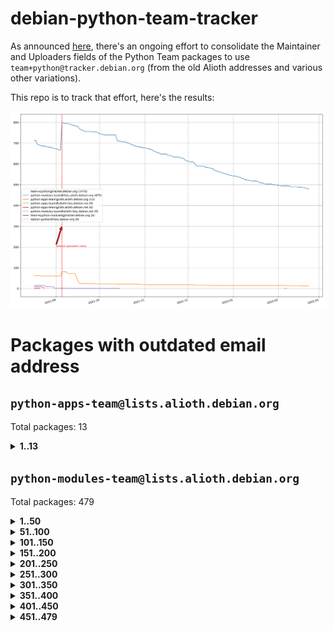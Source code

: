 # debian-python-team-tracker



As announced [here](https://lists.debian.org/debian-python/2021/08/msg00006.html), there's an ongoing effort to consolidate the Maintainer and Uploaders fields of the Python Team packages to use `team+python@tracker.debian.org` (from the old Alioth addresses and various other variations).



This repo is to track that effort, here's the results:



![Python team emails](images/python_team_emails.svg)


# Packages with outdated email address

## `python-apps-team@lists.alioth.debian.org`
Total packages: 13
<details>
<summary><b>1..13</b></summary>


| # | Package | Version |
| --- | --- | --- |
| 1 | [ctop](https://tracker.debian.org/ctop) | 1.0.0-2.1 |
| 2 | [db2twitter](https://tracker.debian.org/db2twitter) | 0.6-1.1 |
| 3 | [dodgy](https://tracker.debian.org/dodgy) | 0.1.9-3 |
| 4 | [etm](https://tracker.debian.org/etm) | 3.2.30-1.1 |
| 5 | [freealchemist](https://tracker.debian.org/freealchemist) | 0.5-1.1 |
| 6 | [kanboard-cli](https://tracker.debian.org/kanboard-cli) | 0.0.2-1.1 |
| 7 | [lightyears](https://tracker.debian.org/lightyears) | 1.4-2 |
| 8 | [pipenv](https://tracker.debian.org/pipenv) | 11.9.0-1.1 |
| 9 | [prospector](https://tracker.debian.org/prospector) | 1.1.7-2 |
| 10 | [pybik](https://tracker.debian.org/pybik) | 3.0-3.1 |
| 11 | [retweet](https://tracker.debian.org/retweet) | 0.10-1.1 |
| 12 | [sinntp](https://tracker.debian.org/sinntp) | 1.6-1.2 |
| 13 | [smem](https://tracker.debian.org/smem) | 1.5-1.1 |
</details>

## `python-modules-team@lists.alioth.debian.org`
Total packages: 479
<details>
<summary><b>1..50</b></summary>


| # | Package | Version |
| --- | --- | --- |
| 1 | [anorack](https://tracker.debian.org/anorack) | 0.2.7-1 |
| 2 | [anosql](https://tracker.debian.org/anosql) | 1.0.1-1 |
| 3 | [asn1crypto](https://tracker.debian.org/asn1crypto) | 1.4.0-1 |
| 4 | [astral](https://tracker.debian.org/astral) | 1.6.1-2 |
| 5 | [authres](https://tracker.debian.org/authres) | 1.2.0-2 |
| 6 | [automat](https://tracker.debian.org/automat) | 20.2.0-1 |
| 7 | [azure-cosmos-table-python](https://tracker.debian.org/azure-cosmos-table-python) | 1.0.5+git20191025-5 |
| 8 | [bdist-nsi](https://tracker.debian.org/bdist-nsi) | 0.1.5-2 |
| 9 | [bernhard](https://tracker.debian.org/bernhard) | 0.2.6-2 |
| 10 | [betamax](https://tracker.debian.org/betamax) | 0.8.1-2 |
| 11 | [bibtexparser](https://tracker.debian.org/bibtexparser) | 1.1.0+ds-3 |
| 12 | [binaryornot](https://tracker.debian.org/binaryornot) | 0.4.4+dfsg-4 |
| 13 | [bitstruct](https://tracker.debian.org/bitstruct) | 8.9.0-1 |
| 14 | [case](https://tracker.debian.org/case) | 1.5.3+dfsg-3 |
| 15 | [cerealizer](https://tracker.debian.org/cerealizer) | 0.8.1-3 |
| 16 | [chardet](https://tracker.debian.org/chardet) | 4.0.0-1 |
| 17 | [chargebee-python](https://tracker.debian.org/chargebee-python) | 1.6.6-1 |
| 18 | [codicefiscale](https://tracker.debian.org/codicefiscale) | 0.9+ds0-2 |
| 19 | [colorclass](https://tracker.debian.org/colorclass) | 2.2.0-2.2 |
| 20 | [colorspacious](https://tracker.debian.org/colorspacious) | 1.1.2-2 |
| 21 | [commonmark](https://tracker.debian.org/commonmark) | 0.9.1-3 |
| 22 | [constantly](https://tracker.debian.org/constantly) | 15.1.0-2 |
| 23 | [contextlib2](https://tracker.debian.org/contextlib2) | 0.6.0.post1-1 |
| 24 | [cookiecutter](https://tracker.debian.org/cookiecutter) | 1.7.3-1 |
| 25 | [coreapi](https://tracker.debian.org/coreapi) | 2.3.3-4 |
| 26 | [coreschema](https://tracker.debian.org/coreschema) | 0.0.4-3 |
| 27 | [cov-core](https://tracker.debian.org/cov-core) | 1.15.0-3 |
| 28 | [cppy](https://tracker.debian.org/cppy) | 1.1.0-2 |
| 29 | [cram](https://tracker.debian.org/cram) | 0.7-4 |
| 30 | [cssutils](https://tracker.debian.org/cssutils) | 1.0.2-3 |
| 31 | [d2to1](https://tracker.debian.org/d2to1) | 0.2.12-2 |
| 32 | [debiancontributors](https://tracker.debian.org/debiancontributors) | 0.7.8-2 |
| 33 | [devpi-common](https://tracker.debian.org/devpi-common) | 3.2.2-1.1 |
| 34 | [django-ajax-selects](https://tracker.debian.org/django-ajax-selects) | 1.7.0-3 |
| 35 | [django-bitfield](https://tracker.debian.org/django-bitfield) | 1.9.6-2 |
| 36 | [django-dirtyfields](https://tracker.debian.org/django-dirtyfields) | 1.3.1-2 |
| 37 | [django-environ](https://tracker.debian.org/django-environ) | 0.4.4-2 |
| 38 | [django-filter](https://tracker.debian.org/django-filter) | 2.4.0-1 |
| 39 | [django-hvad](https://tracker.debian.org/django-hvad) | 1.8.0-1.1 |
| 40 | [django-js-reverse](https://tracker.debian.org/django-js-reverse) | 0.7.3-1.1 |
| 41 | [django-macaddress](https://tracker.debian.org/django-macaddress) | 1.5.0-2 |
| 42 | [django-memoize](https://tracker.debian.org/django-memoize) | 2.2.0+dfsg-1 |
| 43 | [django-nose](https://tracker.debian.org/django-nose) | 1.4.6-2.1 |
| 44 | [django-notification](https://tracker.debian.org/django-notification) | 1.2.0-3 |
| 45 | [django-pagination](https://tracker.debian.org/django-pagination) | 1.0.7-4 |
| 46 | [django-paintstore](https://tracker.debian.org/django-paintstore) | 0.2-4 |
| 47 | [django-picklefield](https://tracker.debian.org/django-picklefield) | 3.0.1-1 |
| 48 | [django-pipeline](https://tracker.debian.org/django-pipeline) | 1.6.14-3 |
| 49 | [django-simple-redis-admin](https://tracker.debian.org/django-simple-redis-admin) | 1.4.0-2 |
| 50 | [django-stronghold](https://tracker.debian.org/django-stronghold) | 0.3.0+debian-2 |
</details>
<details>
<summary><b>51..100</b></summary>

| # | Package | Version |
| --- | --- | --- |
| 51 | [django-webpack-loader](https://tracker.debian.org/django-webpack-loader) | 0.6.0-2 |
| 52 | [django-wkhtmltopdf](https://tracker.debian.org/django-wkhtmltopdf) | 3.3.0-1 |
| 53 | [django-xmlrpc](https://tracker.debian.org/django-xmlrpc) | 0.1.8-2 |
| 54 | [djangorestframework-api-key](https://tracker.debian.org/djangorestframework-api-key) | 2.0.0-2 |
| 55 | [dkimpy](https://tracker.debian.org/dkimpy) | 1.0.5-1 |
| 56 | [dnsdiag](https://tracker.debian.org/dnsdiag) | 2.0.2-1 |
| 57 | [dockerpty](https://tracker.debian.org/dockerpty) | 0.4.1-2 |
| 58 | [drf-generators](https://tracker.debian.org/drf-generators) | 0.5.0-1 |
| 59 | [elasticsearch-curator](https://tracker.debian.org/elasticsearch-curator) | 5.8.1-1 |
| 60 | [enum34](https://tracker.debian.org/enum34) | 1.1.6-4 |
| 61 | [enzyme](https://tracker.debian.org/enzyme) | 0.4.1-2 |
| 62 | [exam](https://tracker.debian.org/exam) | 0.10.5-3 |
| 63 | [factory-boy](https://tracker.debian.org/factory-boy) | 2.11.1-3 |
| 64 | [faker](https://tracker.debian.org/faker) | 0.9.3-0.1 |
| 65 | [fakesleep](https://tracker.debian.org/fakesleep) | 0.1-2 |
| 66 | [fastchunking](https://tracker.debian.org/fastchunking) | 0.0.3-2 |
| 67 | [feedgenerator](https://tracker.debian.org/feedgenerator) | 1.9-2 |
| 68 | [flask-api](https://tracker.debian.org/flask-api) | 1.1+dfsg-1.1 |
| 69 | [flask-babelex](https://tracker.debian.org/flask-babelex) | 0.9.4-1 |
| 70 | [flask-bcrypt](https://tracker.debian.org/flask-bcrypt) | 0.7.1-2 |
| 71 | [flask-compress](https://tracker.debian.org/flask-compress) | 1.4.0-3 |
| 72 | [flask-gravatar](https://tracker.debian.org/flask-gravatar) | 0.4.2-2 |
| 73 | [flask-htmlmin](https://tracker.debian.org/flask-htmlmin) | 1.3.2-2 |
| 74 | [flask-ldapconn](https://tracker.debian.org/flask-ldapconn) | 0.7.2-1.1 |
| 75 | [flask-limiter](https://tracker.debian.org/flask-limiter) | 1.0.1-2 |
| 76 | [flask-mail](https://tracker.debian.org/flask-mail) | 0.9.1+dfsg1-1.1 |
| 77 | [flask-mongoengine](https://tracker.debian.org/flask-mongoengine) | 0.9.3-4 |
| 78 | [flask-multistatic](https://tracker.debian.org/flask-multistatic) | 1.0-2 |
| 79 | [flask-script](https://tracker.debian.org/flask-script) | 2.0.6-2 |
| 80 | [flask-silk](https://tracker.debian.org/flask-silk) | 0.2-18 |
| 81 | [flask-wtf](https://tracker.debian.org/flask-wtf) | 0.14.3-1 |
| 82 | [flufl.enum](https://tracker.debian.org/flufl.enum) | 4.1.1-3 |
| 83 | [flufl.i18n](https://tracker.debian.org/flufl.i18n) | 3.0.1-1 |
| 84 | [flufl.lock](https://tracker.debian.org/flufl.lock) | 5.0.1-1 |
| 85 | [flufl.password](https://tracker.debian.org/flufl.password) | 1.3-3 |
| 86 | [flufl.testing](https://tracker.debian.org/flufl.testing) | 0.7-2 |
| 87 | [gerritlib](https://tracker.debian.org/gerritlib) | 0.8.0-2 |
| 88 | [gmplot](https://tracker.debian.org/gmplot) | 1.2.0-2 |
| 89 | [gtextfsm](https://tracker.debian.org/gtextfsm) | 1.1.0-2 |
| 90 | [gtts](https://tracker.debian.org/gtts) | 2.0.3-1 |
| 91 | [gtts-token](https://tracker.debian.org/gtts-token) | 1.1.3-1 |
| 92 | [guzzle-sphinx-theme](https://tracker.debian.org/guzzle-sphinx-theme) | 0.7.11-5 |
| 93 | [hachoir](https://tracker.debian.org/hachoir) | 3.1.0+dfsg-3 |
| 94 | [haproxy-log-analysis](https://tracker.debian.org/haproxy-log-analysis) | 2.0~b0-2 |
| 95 | [heapdict](https://tracker.debian.org/heapdict) | 1.0.1-1 |
| 96 | [hiro](https://tracker.debian.org/hiro) | 0.5-2 |
| 97 | [hypothesis-auto](https://tracker.debian.org/hypothesis-auto) | 1.1.4-2 |
| 98 | [importmagic](https://tracker.debian.org/importmagic) | 0.1.7-2 |
| 99 | [inflection](https://tracker.debian.org/inflection) | 0.3.1-2 |
| 100 | [json-tricks](https://tracker.debian.org/json-tricks) | 3.11.0-2 |
</details>
<details>
<summary><b>101..150</b></summary>

| # | Package | Version |
| --- | --- | --- |
| 101 | [jsonhyperschema-codec](https://tracker.debian.org/jsonhyperschema-codec) | 1.0.3-2 |
| 102 | [jupyter-sphinx-theme](https://tracker.debian.org/jupyter-sphinx-theme) | 0.0.6+ds1-10 |
| 103 | [kitchen](https://tracker.debian.org/kitchen) | 1.2.6-2 |
| 104 | [kivy](https://tracker.debian.org/kivy) | 1.11.0-2 |
| 105 | [lazr.delegates](https://tracker.debian.org/lazr.delegates) | 2.0.3-2 |
| 106 | [lazr.smtptest](https://tracker.debian.org/lazr.smtptest) | 2.0.3-2 |
| 107 | [lexicon](https://tracker.debian.org/lexicon) | 3.3.17-1 |
| 108 | [libthumbor](https://tracker.debian.org/libthumbor) | 1.3.3-2 |
| 109 | [logilab-constraint](https://tracker.debian.org/logilab-constraint) | 0.6.0-2 |
| 110 | [mako](https://tracker.debian.org/mako) | 1.1.3+ds1-2 |
| 111 | [manuel](https://tracker.debian.org/manuel) | 1.10.1-2 |
| 112 | [mercurial-extension-utils](https://tracker.debian.org/mercurial-extension-utils) | 1.5.1-3 |
| 113 | [mercurial-keyring](https://tracker.debian.org/mercurial-keyring) | 1.3.1-3 |
| 114 | [milksnake](https://tracker.debian.org/milksnake) | 0.1.5-1 |
| 115 | [mimerender](https://tracker.debian.org/mimerender) | 0.6.0-2 |
| 116 | [mmllib](https://tracker.debian.org/mmllib) | 0.3.0.post1-2 |
| 117 | [mockldap](https://tracker.debian.org/mockldap) | 0.3.0-4 |
| 118 | [modernize](https://tracker.debian.org/modernize) | 0.7-2 |
| 119 | [moksha.common](https://tracker.debian.org/moksha.common) | 1.2.5-4 |
| 120 | [mrtparse](https://tracker.debian.org/mrtparse) | 1.6-2 |
| 121 | [musicbrainzngs](https://tracker.debian.org/musicbrainzngs) | 0.7.1-2 |
| 122 | [mutagen](https://tracker.debian.org/mutagen) | 1.45.1-2 |
| 123 | [mwic](https://tracker.debian.org/mwic) | 0.7.8-1 |
| 124 | [mysql-connector-python](https://tracker.debian.org/mysql-connector-python) | 8.0.15-2 |
| 125 | [nb2plots](https://tracker.debian.org/nb2plots) | 0.6-2 |
| 126 | [netmiko](https://tracker.debian.org/netmiko) | 2.4.2-1 |
| 127 | [networkx](https://tracker.debian.org/networkx) | 2.5+ds-2 |
| 128 | [nose2](https://tracker.debian.org/nose2) | 0.9.2-1 |
| 129 | [nose2-cov](https://tracker.debian.org/nose2-cov) | 1.0a4-3 |
| 130 | [ntplib](https://tracker.debian.org/ntplib) | 0.3.3-2 |
| 131 | [numpy-stl](https://tracker.debian.org/numpy-stl) | 2.9.0-1 |
| 132 | [obsub](https://tracker.debian.org/obsub) | 0.2-4 |
| 133 | [okasha](https://tracker.debian.org/okasha) | 0.2.4-4 |
| 134 | [overpass](https://tracker.debian.org/overpass) | 0.7-1 |
| 135 | [pastescript](https://tracker.debian.org/pastescript) | 2.0.2-4 |
| 136 | [pep8](https://tracker.debian.org/pep8) | 1.7.1-9 |
| 137 | [pep8-naming](https://tracker.debian.org/pep8-naming) | 0.10.0-1 |
| 138 | [pg8000](https://tracker.debian.org/pg8000) | 1.10.6-2 |
| 139 | [pidcat](https://tracker.debian.org/pidcat) | 2.1.0-4 |
| 140 | [plastex](https://tracker.debian.org/plastex) | 2.1-2 |
| 141 | [portio](https://tracker.debian.org/portio) | 0.5-4 |
| 142 | [power](https://tracker.debian.org/power) | 1.4+dfsg-4 |
| 143 | [pprintpp](https://tracker.debian.org/pprintpp) | 0.4.0-2 |
| 144 | [preggy](https://tracker.debian.org/preggy) | 1.4.4-1 |
| 145 | [ptable](https://tracker.debian.org/ptable) | 0.9.2-2 |
| 146 | [py-radix](https://tracker.debian.org/py-radix) | 0.10.0-3 |
| 147 | [py3dns](https://tracker.debian.org/py3dns) | 3.2.1-1 |
| 148 | [pyasn1](https://tracker.debian.org/pyasn1) | 0.4.8-1 |
| 149 | [pybindgen](https://tracker.debian.org/pybindgen) | 0.20.0+dfsg1-2 |
| 150 | [pycallgraph](https://tracker.debian.org/pycallgraph) | 1.1.3-1.2 |
</details>
<details>
<summary><b>151..200</b></summary>

| # | Package | Version |
| --- | --- | --- |
| 151 | [pycxx](https://tracker.debian.org/pycxx) | 7.1.4-0.2 |
| 152 | [pydbus](https://tracker.debian.org/pydbus) | 0.6.0-4 |
| 153 | [pydenticon](https://tracker.debian.org/pydenticon) | 0.3.1-2 |
| 154 | [pydispatcher](https://tracker.debian.org/pydispatcher) | 2.0.5-2 |
| 155 | [pydle](https://tracker.debian.org/pydle) | 0.9.4-2 |
| 156 | [pyeapi](https://tracker.debian.org/pyeapi) | 0.8.1-2 |
| 157 | [pyenchant](https://tracker.debian.org/pyenchant) | 3.2.0-1 |
| 158 | [pyfg](https://tracker.debian.org/pyfg) | 0.50-2 |
| 159 | [pyfiglet](https://tracker.debian.org/pyfiglet) | 0.8.0+dfsg-1 |
| 160 | [pyfribidi](https://tracker.debian.org/pyfribidi) | 0.12.0+repack-7 |
| 161 | [pygeoif](https://tracker.debian.org/pygeoif) | 0.7-2 |
| 162 | [pygtail](https://tracker.debian.org/pygtail) | 0.6.1-2 |
| 163 | [pygtkspellcheck](https://tracker.debian.org/pygtkspellcheck) | 4.0.5-2 |
| 164 | [pyinotify](https://tracker.debian.org/pyinotify) | 0.9.6-1.3 |
| 165 | [pyiosxr](https://tracker.debian.org/pyiosxr) | 0.52-1.1 |
| 166 | [pyjavaproperties](https://tracker.debian.org/pyjavaproperties) | 0.7-2 |
| 167 | [pyjokes](https://tracker.debian.org/pyjokes) | 0.5.0-3 |
| 168 | [pykcs11](https://tracker.debian.org/pykcs11) | 1.5.10-1 |
| 169 | [pylama](https://tracker.debian.org/pylama) | 7.4.3-3 |
| 170 | [pylibmc](https://tracker.debian.org/pylibmc) | 1.5.2-3 |
| 171 | [pylint-celery](https://tracker.debian.org/pylint-celery) | 0.3-5 |
| 172 | [pylint-common](https://tracker.debian.org/pylint-common) | 0.2.5-4 |
| 173 | [pylint-django](https://tracker.debian.org/pylint-django) | 2.0.13-1 |
| 174 | [pylint-flask](https://tracker.debian.org/pylint-flask) | 0.5-4 |
| 175 | [pylint-plugin-utils](https://tracker.debian.org/pylint-plugin-utils) | 0.6-1 |
| 176 | [pymacs](https://tracker.debian.org/pymacs) | 0.25-3 |
| 177 | [pymodbus](https://tracker.debian.org/pymodbus) | 2.1.0+dfsg-2 |
| 178 | [pynag](https://tracker.debian.org/pynag) | 1.1.2+dfsg-2 |
| 179 | [pynliner](https://tracker.debian.org/pynliner) | 0.8.0-2 |
| 180 | [pyopengl](https://tracker.debian.org/pyopengl) | 3.1.5+dfsg-1 |
| 181 | [pyprind](https://tracker.debian.org/pyprind) | 2.11.2-2 |
| 182 | [pyquery](https://tracker.debian.org/pyquery) | 1.2.9-4 |
| 183 | [pyrad](https://tracker.debian.org/pyrad) | 2.1-2 |
| 184 | [pysimplesoap](https://tracker.debian.org/pysimplesoap) | 1.16.2-3 |
| 185 | [pysmi](https://tracker.debian.org/pysmi) | 0.3.2-2 |
| 186 | [pysodium](https://tracker.debian.org/pysodium) | 0.7.0-2 |
| 187 | [pyspf](https://tracker.debian.org/pyspf) | 2.0.14-2 |
| 188 | [pysrt](https://tracker.debian.org/pysrt) | 1.0.1-2 |
| 189 | [pyssim](https://tracker.debian.org/pyssim) | 0.2-2 |
| 190 | [pytaglib](https://tracker.debian.org/pytaglib) | 0.3.6+dfsg-2 |
| 191 | [pytds](https://tracker.debian.org/pytds) | 1.10.0-1 |
| 192 | [pytest-bdd](https://tracker.debian.org/pytest-bdd) | 3.2.1-1 |
| 193 | [pytest-cookies](https://tracker.debian.org/pytest-cookies) | 0.4.0-1 |
| 194 | [pytest-django](https://tracker.debian.org/pytest-django) | 3.5.1-1 |
| 195 | [pytest-expect](https://tracker.debian.org/pytest-expect) | 1.1.0-2 |
| 196 | [pytest-httpbin](https://tracker.debian.org/pytest-httpbin) | 1.0.0-2 |
| 197 | [pytest-instafail](https://tracker.debian.org/pytest-instafail) | 0.4.2-1 |
| 198 | [pytest-runner](https://tracker.debian.org/pytest-runner) | 2.11.1-1.2 |
| 199 | [pytest-sugar](https://tracker.debian.org/pytest-sugar) | 0.9.4-1 |
| 200 | [pytest-tornado](https://tracker.debian.org/pytest-tornado) | 0.8.1-1 |
</details>
<details>
<summary><b>201..250</b></summary>

| # | Package | Version |
| --- | --- | --- |
| 201 | [pytest-vcr](https://tracker.debian.org/pytest-vcr) | 1.0.2-2 |
| 202 | [python-activipy](https://tracker.debian.org/python-activipy) | 0.1-7 |
| 203 | [python-adal](https://tracker.debian.org/python-adal) | 1.2.2-1 |
| 204 | [python-aiohttp-session](https://tracker.debian.org/python-aiohttp-session) | 2.9.0-2 |
| 205 | [python-aioinflux](https://tracker.debian.org/python-aioinflux) | 0.9.0-2 |
| 206 | [python-aiomeasures](https://tracker.debian.org/python-aiomeasures) | 0.5.14-3 |
| 207 | [python-amqplib](https://tracker.debian.org/python-amqplib) | 1.0.2-2 |
| 208 | [python-aptly](https://tracker.debian.org/python-aptly) | 0.12.10-2 |
| 209 | [python-args](https://tracker.debian.org/python-args) | 0.1.0-3 |
| 210 | [python-arpy](https://tracker.debian.org/python-arpy) | 1.1.1-4 |
| 211 | [python-astor](https://tracker.debian.org/python-astor) | 0.8.1-1 |
| 212 | [python-base58](https://tracker.debian.org/python-base58) | 1.0.3-1.1 |
| 213 | [python-bcdoc](https://tracker.debian.org/python-bcdoc) | 0.16.0-2 |
| 214 | [python-bitbucket-api](https://tracker.debian.org/python-bitbucket-api) | 0.5.0-3 |
| 215 | [python-box](https://tracker.debian.org/python-box) | 3.4.6-2 |
| 216 | [python-btrees](https://tracker.debian.org/python-btrees) | 4.3.1-2 |
| 217 | [python-cerberus](https://tracker.debian.org/python-cerberus) | 1.3.2-1 |
| 218 | [python-click-log](https://tracker.debian.org/python-click-log) | 0.2.1-2 |
| 219 | [python-clint](https://tracker.debian.org/python-clint) | 0.5.1-3 |
| 220 | [python-cluster](https://tracker.debian.org/python-cluster) | 1.3.3-3 |
| 221 | [python-cmarkgfm](https://tracker.debian.org/python-cmarkgfm) | 0.4.2-1 |
| 222 | [python-coloredlogs](https://tracker.debian.org/python-coloredlogs) | 7.3-2 |
| 223 | [python-colour](https://tracker.debian.org/python-colour) | 0.1.5-2 |
| 224 | [python-consul](https://tracker.debian.org/python-consul) | 0.7.1-1.1 |
| 225 | [python-cookies](https://tracker.debian.org/python-cookies) | 2.2.1-3 |
| 226 | [python-cpuinfo](https://tracker.debian.org/python-cpuinfo) | 5.0.0-2 |
| 227 | [python-crcmod](https://tracker.debian.org/python-crcmod) | 1.7+dfsg-2 |
| 228 | [python-cs](https://tracker.debian.org/python-cs) | 2.7.1-1 |
| 229 | [python-dbfread](https://tracker.debian.org/python-dbfread) | 2.0.7-3 |
| 230 | [python-decorator](https://tracker.debian.org/python-decorator) | 4.4.2-2 |
| 231 | [python-demjson](https://tracker.debian.org/python-demjson) | 2.2.4-5 |
| 232 | [python-diaspy](https://tracker.debian.org/python-diaspy) | 0.6.0-2 |
| 233 | [python-dictobj](https://tracker.debian.org/python-dictobj) | 0.4-4 |
| 234 | [python-distutils-extra](https://tracker.debian.org/python-distutils-extra) | 2.45 |
| 235 | [python-django-casclient](https://tracker.debian.org/python-django-casclient) | 1.5.3-1 |
| 236 | [python-django-etcd-settings](https://tracker.debian.org/python-django-etcd-settings) | 0.1.13+dfsg-3 |
| 237 | [python-django-gravatar2](https://tracker.debian.org/python-django-gravatar2) | 1.4.4-2 |
| 238 | [python-django-jsonfield](https://tracker.debian.org/python-django-jsonfield) | 1.4.0-2 |
| 239 | [python-django-push-notifications](https://tracker.debian.org/python-django-push-notifications) | 1.4.1-1 |
| 240 | [python-django-simple-history](https://tracker.debian.org/python-django-simple-history) | 2.7.0-1.1 |
| 241 | [python-doubleratchet](https://tracker.debian.org/python-doubleratchet) | 0.6.0-2 |
| 242 | [python-dpkt](https://tracker.debian.org/python-dpkt) | 1.9.2-2 |
| 243 | [python-easywebdav](https://tracker.debian.org/python-easywebdav) | 1.2.0-8 |
| 244 | [python-envparse](https://tracker.debian.org/python-envparse) | 0.2.0-2 |
| 245 | [python-envs](https://tracker.debian.org/python-envs) | 1.2.6-1.1 |
| 246 | [python-epc](https://tracker.debian.org/python-epc) | 0.0.5-3 |
| 247 | [python-etcd](https://tracker.debian.org/python-etcd) | 0.4.5-2 |
| 248 | [python-ethtool](https://tracker.debian.org/python-ethtool) | 0.14-3 |
| 249 | [python-ewmh](https://tracker.debian.org/python-ewmh) | 0.1.6-2 |
| 250 | [python-exotel](https://tracker.debian.org/python-exotel) | 0.1.5-2 |
</details>
<details>
<summary><b>251..300</b></summary>

| # | Package | Version |
| --- | --- | --- |
| 251 | [python-feather-format](https://tracker.debian.org/python-feather-format) | 0.3.1+dfsg1-4 |
| 252 | [python-flaky](https://tracker.debian.org/python-flaky) | 3.7.0-1 |
| 253 | [python-flask-seeder](https://tracker.debian.org/python-flask-seeder) | 0.1~a2-2 |
| 254 | [python-genty](https://tracker.debian.org/python-genty) | 1.3.2-1 |
| 255 | [python-geoip2](https://tracker.debian.org/python-geoip2) | 2.9.0+dfsg1-2 |
| 256 | [python-gflags](https://tracker.debian.org/python-gflags) | 1.5.1-7 |
| 257 | [python-glob2](https://tracker.debian.org/python-glob2) | 0.5-3 |
| 258 | [python-hashids](https://tracker.debian.org/python-hashids) | 1.3.1-1 |
| 259 | [python-hidapi](https://tracker.debian.org/python-hidapi) | 0.9.0.post3-2 |
| 260 | [python-hiredis](https://tracker.debian.org/python-hiredis) | 1.0.1-1 |
| 261 | [python-hpilo](https://tracker.debian.org/python-hpilo) | 4.3-3 |
| 262 | [python-html2text](https://tracker.debian.org/python-html2text) | 2020.1.16-1 |
| 263 | [python-http-parser](https://tracker.debian.org/python-http-parser) | 0.9.0-1 |
| 264 | [python-httptools](https://tracker.debian.org/python-httptools) | 0.1.1-1 |
| 265 | [python-icalendar](https://tracker.debian.org/python-icalendar) | 4.0.3-4 |
| 266 | [python-iniparse](https://tracker.debian.org/python-iniparse) | 0.4-3 |
| 267 | [python-ipaddress](https://tracker.debian.org/python-ipaddress) | 1.0.23-1 |
| 268 | [python-ipfix](https://tracker.debian.org/python-ipfix) | 0.9.7-2 |
| 269 | [python-irodsclient](https://tracker.debian.org/python-irodsclient) | 0.8.1-2 |
| 270 | [python-isc-dhcp-leases](https://tracker.debian.org/python-isc-dhcp-leases) | 0.9.1-2 |
| 271 | [python-isoweek](https://tracker.debian.org/python-isoweek) | 1.3.3-3 |
| 272 | [python-jmespath](https://tracker.debian.org/python-jmespath) | 0.10.0-1 |
| 273 | [python-jsonrpc](https://tracker.debian.org/python-jsonrpc) | 1.13.0-1 |
| 274 | [python-junit-xml](https://tracker.debian.org/python-junit-xml) | 1.9-1 |
| 275 | [python-kanboard](https://tracker.debian.org/python-kanboard) | 1.0.1-1.1 |
| 276 | [python-langdetect](https://tracker.debian.org/python-langdetect) | 1.0.7-4 |
| 277 | [python-ldap](https://tracker.debian.org/python-ldap) | 3.2.0-4 |
| 278 | [python-ldapdomaindump](https://tracker.debian.org/python-ldapdomaindump) | 0.9.3-1 |
| 279 | [python-libguess](https://tracker.debian.org/python-libguess) | 1.1-4 |
| 280 | [python-logfury](https://tracker.debian.org/python-logfury) | 0.1.2-4 |
| 281 | [python-mailer](https://tracker.debian.org/python-mailer) | 0.8.1-4 |
| 282 | [python-mastodon](https://tracker.debian.org/python-mastodon) | 1.5.1-1 |
| 283 | [python-mccabe](https://tracker.debian.org/python-mccabe) | 0.6.1-3 |
| 284 | [python-measurement](https://tracker.debian.org/python-measurement) | 2.0.1-2 |
| 285 | [python-meld3](https://tracker.debian.org/python-meld3) | 1.0.2-3 |
| 286 | [python-mnemonic](https://tracker.debian.org/python-mnemonic) | 0.19-1 |
| 287 | [python-model-mommy](https://tracker.debian.org/python-model-mommy) | 1.6.0-2 |
| 288 | [python-morris](https://tracker.debian.org/python-morris) | 1.2-2 |
| 289 | [python-mpegdash](https://tracker.debian.org/python-mpegdash) | 0.2.0-1 |
| 290 | [python-multidict](https://tracker.debian.org/python-multidict) | 5.1.0-1 |
| 291 | [python-nine](https://tracker.debian.org/python-nine) | 1.1.0-1 |
| 292 | [python-noise](https://tracker.debian.org/python-noise) | 1.2.3-3 |
| 293 | [python-notify2](https://tracker.debian.org/python-notify2) | 0.3-4 |
| 294 | [python-ntlm-auth](https://tracker.debian.org/python-ntlm-auth) | 1.4.0-1 |
| 295 | [python-offtrac](https://tracker.debian.org/python-offtrac) | 0.1.0-2.1 |
| 296 | [python-opcua](https://tracker.debian.org/python-opcua) | 0.98.11-1 |
| 297 | [python-openid-cla](https://tracker.debian.org/python-openid-cla) | 1.2-2 |
| 298 | [python-openid-teams](https://tracker.debian.org/python-openid-teams) | 1.2-2 |
| 299 | [python-openidc-client](https://tracker.debian.org/python-openidc-client) | 0.6.0-1.1 |
| 300 | [python-opentimestamps](https://tracker.debian.org/python-opentimestamps) | 0.4.1-1 |
</details>
<details>
<summary><b>301..350</b></summary>

| # | Package | Version |
| --- | --- | --- |
| 301 | [python-padme](https://tracker.debian.org/python-padme) | 1.1.1-3 |
| 302 | [python-pampy](https://tracker.debian.org/python-pampy) | 1.8.4-2 |
| 303 | [python-path-and-address](https://tracker.debian.org/python-path-and-address) | 2.0.1-2 |
| 304 | [python-pathtools](https://tracker.debian.org/python-pathtools) | 0.1.2-4 |
| 305 | [python-paypal](https://tracker.debian.org/python-paypal) | 1.2.5-3 |
| 306 | [python-peakutils](https://tracker.debian.org/python-peakutils) | 1.3.3+ds-2 |
| 307 | [python-pem](https://tracker.debian.org/python-pem) | 19.1.0-1 |
| 308 | [python-persistent](https://tracker.debian.org/python-persistent) | 4.6.4-0.2 |
| 309 | [python-pex](https://tracker.debian.org/python-pex) | 1.1.14-3.1 |
| 310 | [python-pgpdump](https://tracker.debian.org/python-pgpdump) | 1.5-2 |
| 311 | [python-pgspecial](https://tracker.debian.org/python-pgspecial) | 1.11.10+dfsg1-1 |
| 312 | [python-phonenumbers](https://tracker.debian.org/python-phonenumbers) | 8.12.1-1 |
| 313 | [python-picklable-itertools](https://tracker.debian.org/python-picklable-itertools) | 0.1.1-3 |
| 314 | [python-plaster](https://tracker.debian.org/python-plaster) | 1.0-2 |
| 315 | [python-plaster-pastedeploy](https://tracker.debian.org/python-plaster-pastedeploy) | 0.5-3 |
| 316 | [python-prctl](https://tracker.debian.org/python-prctl) | 1.7-2 |
| 317 | [python-preshed](https://tracker.debian.org/python-preshed) | 3.0.2-1 |
| 318 | [python-pretend](https://tracker.debian.org/python-pretend) | 1.0.9-1 |
| 319 | [python-prettylog](https://tracker.debian.org/python-prettylog) | 0.1.0-2 |
| 320 | [python-priority](https://tracker.debian.org/python-priority) | 1.3.0-3 |
| 321 | [python-progressbar](https://tracker.debian.org/python-progressbar) | 2.5-2 |
| 322 | [python-pskc](https://tracker.debian.org/python-pskc) | 1.1-3 |
| 323 | [python-py-zipkin](https://tracker.debian.org/python-py-zipkin) | 0.15.0-1.1 |
| 324 | [python-pyasn1-modules](https://tracker.debian.org/python-pyasn1-modules) | 0.2.1-1 |
| 325 | [python-pyftpdlib](https://tracker.debian.org/python-pyftpdlib) | 1.5.4-2 |
| 326 | [python-pygerrit2](https://tracker.debian.org/python-pygerrit2) | 2.0.4-2 |
| 327 | [python-pypump](https://tracker.debian.org/python-pypump) | 0.7-3 |
| 328 | [python-pysnmp4-apps](https://tracker.debian.org/python-pysnmp4-apps) | 0.3.2-2.2 |
| 329 | [python-pysnmp4-mibs](https://tracker.debian.org/python-pysnmp4-mibs) | 0.1.3-3 |
| 330 | [python-pytest-benchmark](https://tracker.debian.org/python-pytest-benchmark) | 3.2.2-2 |
| 331 | [python-pyvmomi](https://tracker.debian.org/python-pyvmomi) | 6.7.1-3 |
| 332 | [python-rarfile](https://tracker.debian.org/python-rarfile) | 3.1-1 |
| 333 | [python-ratelimiter](https://tracker.debian.org/python-ratelimiter) | 1.2.0.post0-1 |
| 334 | [python-redisearch-py](https://tracker.debian.org/python-redisearch-py) | 1.0.0-1 |
| 335 | [python-releases](https://tracker.debian.org/python-releases) | 1.6.3-1 |
| 336 | [python-repoze.lru](https://tracker.debian.org/python-repoze.lru) | 0.7-2 |
| 337 | [python-repoze.sphinx.autointerface](https://tracker.debian.org/python-repoze.sphinx.autointerface) | 0.8-0.2 |
| 338 | [python-repoze.tm2](https://tracker.debian.org/python-repoze.tm2) | 2.0-2 |
| 339 | [python-requests-ntlm](https://tracker.debian.org/python-requests-ntlm) | 1.1.0-1.1 |
| 340 | [python-requirements-detector](https://tracker.debian.org/python-requirements-detector) | 0.6-2 |
| 341 | [python-restless](https://tracker.debian.org/python-restless) | 2.1.1-2 |
| 342 | [python-rpaths](https://tracker.debian.org/python-rpaths) | 0.13-1.1 |
| 343 | [python-rply](https://tracker.debian.org/python-rply) | 0.7.7-2 |
| 344 | [python-schedutils](https://tracker.debian.org/python-schedutils) | 0.6-2.1 |
| 345 | [python-schema](https://tracker.debian.org/python-schema) | 0.6.7-3 |
| 346 | [python-schroot](https://tracker.debian.org/python-schroot) | 0.4-4 |
| 347 | [python-scp](https://tracker.debian.org/python-scp) | 0.13.0-2 |
| 348 | [python-scripttest](https://tracker.debian.org/python-scripttest) | 1.3-3 |
| 349 | [python-scruffy](https://tracker.debian.org/python-scruffy) | 0.3.3-2 |
| 350 | [python-sdnotify](https://tracker.debian.org/python-sdnotify) | 0.3.1-2 |
</details>
<details>
<summary><b>351..400</b></summary>

| # | Package | Version |
| --- | --- | --- |
| 351 | [python-serverfiles](https://tracker.debian.org/python-serverfiles) | 0.3.0-1 |
| 352 | [python-service-identity](https://tracker.debian.org/python-service-identity) | 18.1.0-6 |
| 353 | [python-sexpdata](https://tracker.debian.org/python-sexpdata) | 0.0.3-2 |
| 354 | [python-shade](https://tracker.debian.org/python-shade) | 1.30.0-3 |
| 355 | [python-shellescape](https://tracker.debian.org/python-shellescape) | 3.4.1-4 |
| 356 | [python-simpy](https://tracker.debian.org/python-simpy) | 2.3.1+dfsg-2 |
| 357 | [python-simpy3](https://tracker.debian.org/python-simpy3) | 3.0.11-2 |
| 358 | [python-slimmer](https://tracker.debian.org/python-slimmer) | 0.1.30-8 |
| 359 | [python-slugify](https://tracker.debian.org/python-slugify) | 4.0.0-1 |
| 360 | [python-smstrade](https://tracker.debian.org/python-smstrade) | 0.2.4-6 |
| 361 | [python-socketpool](https://tracker.debian.org/python-socketpool) | 0.5.3-5 |
| 362 | [python-sphinx-issues](https://tracker.debian.org/python-sphinx-issues) | 1.2.0-2 |
| 363 | [python-spur](https://tracker.debian.org/python-spur) | 0.3.21-1 |
| 364 | [python-srp](https://tracker.debian.org/python-srp) | 1.0.15-1 |
| 365 | [python-statsd](https://tracker.debian.org/python-statsd) | 3.3.0-2 |
| 366 | [python-stopit](https://tracker.debian.org/python-stopit) | 1.1.2-1 |
| 367 | [python-structlog](https://tracker.debian.org/python-structlog) | 20.1.0-1 |
| 368 | [python-sunlight](https://tracker.debian.org/python-sunlight) | 1.1.5-3 |
| 369 | [python-suntime](https://tracker.debian.org/python-suntime) | 1.2.5-2 |
| 370 | [python-tempita](https://tracker.debian.org/python-tempita) | 0.5.2-6 |
| 371 | [python-test-server](https://tracker.debian.org/python-test-server) | 0.0.27-2 |
| 372 | [python-testing.common.database](https://tracker.debian.org/python-testing.common.database) | 2.0.0-2 |
| 373 | [python-testing.mysqld](https://tracker.debian.org/python-testing.mysqld) | 1.4.0-4 |
| 374 | [python-testing.postgresql](https://tracker.debian.org/python-testing.postgresql) | 1.3.0-2 |
| 375 | [python-thriftpy](https://tracker.debian.org/python-thriftpy) | 0.3.9+ds1-1 |
| 376 | [python-tinycss](https://tracker.debian.org/python-tinycss) | 0.4-3 |
| 377 | [python-tktreectrl](https://tracker.debian.org/python-tktreectrl) | 2.0.2-3 |
| 378 | [python-translationstring](https://tracker.debian.org/python-translationstring) | 1.4-1 |
| 379 | [python-twitter](https://tracker.debian.org/python-twitter) | 3.3-2 |
| 380 | [python-typeguard](https://tracker.debian.org/python-typeguard) | 2.2.2-1.1 |
| 381 | [python-tzlocal](https://tracker.debian.org/python-tzlocal) | 2.1-1 |
| 382 | [python-udatetime](https://tracker.debian.org/python-udatetime) | 0.0.16-4 |
| 383 | [python-unicodecsv](https://tracker.debian.org/python-unicodecsv) | 0.14.1-2 |
| 384 | [python-unidiff](https://tracker.debian.org/python-unidiff) | 0.5.5-2 |
| 385 | [python-urlobject](https://tracker.debian.org/python-urlobject) | 2.4.3-3 |
| 386 | [python-urwidtrees](https://tracker.debian.org/python-urwidtrees) | 1.0.3.dev0-1 |
| 387 | [python-utils](https://tracker.debian.org/python-utils) | 2.3.0-2 |
| 388 | [python-vagrant](https://tracker.debian.org/python-vagrant) | 0.5.15-3 |
| 389 | [python-venusian](https://tracker.debian.org/python-venusian) | 3.0.0-1 |
| 390 | [python-vobject](https://tracker.debian.org/python-vobject) | 0.9.6.1-0.2 |
| 391 | [python-webob](https://tracker.debian.org/python-webob) | 1:1.8.6-1.1 |
| 392 | [python-wget](https://tracker.debian.org/python-wget) | 3.2-3 |
| 393 | [python-wheezy.template](https://tracker.debian.org/python-wheezy.template) | 0.1.167-2 |
| 394 | [python-whoosh](https://tracker.debian.org/python-whoosh) | 2.7.4+git6-g9134ad92-5 |
| 395 | [python-wither](https://tracker.debian.org/python-wither) | 1.1-2 |
| 396 | [python-wsgilog](https://tracker.debian.org/python-wsgilog) | 0.3.1-3 |
| 397 | [python-x3dh](https://tracker.debian.org/python-x3dh) | 0.5.8-2 |
| 398 | [python-xeddsa](https://tracker.debian.org/python-xeddsa) | 0.4.6-2 |
| 399 | [python-yaswfp](https://tracker.debian.org/python-yaswfp) | 0.9.3-1.1 |
| 400 | [python-zc.customdoctests](https://tracker.debian.org/python-zc.customdoctests) | 1.0.1-2 |
</details>
<details>
<summary><b>401..450</b></summary>

| # | Package | Version |
| --- | --- | --- |
| 401 | [python-zipp](https://tracker.debian.org/python-zipp) | 1.0.0-3 |
| 402 | [python-zxcvbn](https://tracker.debian.org/python-zxcvbn) | 4.4.28-2 |
| 403 | [python3-proselint](https://tracker.debian.org/python3-proselint) | 0.10.2-2 |
| 404 | [pythondialog](https://tracker.debian.org/pythondialog) | 3.5.1-1 |
| 405 | [pytoml](https://tracker.debian.org/pytoml) | 0.1.21-1 |
| 406 | [pyuca](https://tracker.debian.org/pyuca) | 1.2-2 |
| 407 | [pyutilib](https://tracker.debian.org/pyutilib) | 5.8.0-1 |
| 408 | [pywavelets](https://tracker.debian.org/pywavelets) | 1.1.1-1 |
| 409 | [pywinrm](https://tracker.debian.org/pywinrm) | 0.3.0-2 |
| 410 | [quark-sphinx-theme](https://tracker.debian.org/quark-sphinx-theme) | 0.5.1-2 |
| 411 | [readlike](https://tracker.debian.org/readlike) | 0.1.3-1.1 |
| 412 | [recommonmark](https://tracker.debian.org/recommonmark) | 0.6.0+ds-1 |
| 413 | [redis-py-cluster](https://tracker.debian.org/redis-py-cluster) | 2.0.0-1 |
| 414 | [reentry](https://tracker.debian.org/reentry) | 1.3.1-1 |
| 415 | [reparser](https://tracker.debian.org/reparser) | 1.4.3-1 |
| 416 | [requests-aws](https://tracker.debian.org/requests-aws) | 0.1.5-2 |
| 417 | [ripe-atlas-cousteau](https://tracker.debian.org/ripe-atlas-cousteau) | 1.4.2-3 |
| 418 | [ripe-atlas-sagan](https://tracker.debian.org/ripe-atlas-sagan) | 1.2.2-2 |
| 419 | [robot-detection](https://tracker.debian.org/robot-detection) | 0.4.0-2 |
| 420 | [routes](https://tracker.debian.org/routes) | 2.5.1-1 |
| 421 | [sgmllib3k](https://tracker.debian.org/sgmllib3k) | 1.0.0-3 |
| 422 | [simplegeneric](https://tracker.debian.org/simplegeneric) | 0.8.1-3 |
| 423 | [singledispatch](https://tracker.debian.org/singledispatch) | 3.4.0.3-3 |
| 424 | [sireader](https://tracker.debian.org/sireader) | 1.1.1-2 |
| 425 | [sleekxmpp](https://tracker.debian.org/sleekxmpp) | 1.3.3-6 |
| 426 | [slimit](https://tracker.debian.org/slimit) | 0.8.1-4 |
| 427 | [smartypants](https://tracker.debian.org/smartypants) | 2.0.0-2 |
| 428 | [sortedcontainers](https://tracker.debian.org/sortedcontainers) | 2.1.0-2 |
| 429 | [speaklater](https://tracker.debian.org/speaklater) | 1.3-5 |
| 430 | [sphinx](https://tracker.debian.org/sphinx) | 1.8.5-2 |
| 431 | [sphinx](https://tracker.debian.org/sphinx) | 1.8.5-3 |
| 432 | [sphinx](https://tracker.debian.org/sphinx) | 1.8.5-4 |
| 433 | [sphinx](https://tracker.debian.org/sphinx) | 1.8.5-5 |
| 434 | [sphinx](https://tracker.debian.org/sphinx) | 2.4.3-2 |
| 435 | [sphinx](https://tracker.debian.org/sphinx) | 2.4.3-4 |
| 436 | [sphinx-autorun](https://tracker.debian.org/sphinx-autorun) | 1.1.0-3.1 |
| 437 | [sphinx-celery](https://tracker.debian.org/sphinx-celery) | 2.0.0-1 |
| 438 | [sphinx-intl](https://tracker.debian.org/sphinx-intl) | 2.0.1-2 |
| 439 | [sphinxcontrib-devhelp](https://tracker.debian.org/sphinxcontrib-devhelp) | 1.0.2-2 |
| 440 | [sphinxcontrib-doxylink](https://tracker.debian.org/sphinxcontrib-doxylink) | 1.5-1 |
| 441 | [sphinxcontrib-log-cabinet](https://tracker.debian.org/sphinxcontrib-log-cabinet) | 1.0.1-2 |
| 442 | [sphinxcontrib-qthelp](https://tracker.debian.org/sphinxcontrib-qthelp) | 1.0.3-2 |
| 443 | [sphinxcontrib-rubydomain](https://tracker.debian.org/sphinxcontrib-rubydomain) | 0.1~dev-20100804-2 |
| 444 | [sphinxcontrib-websupport](https://tracker.debian.org/sphinxcontrib-websupport) | 1.2.4-1 |
| 445 | [sphinxtesters](https://tracker.debian.org/sphinxtesters) | 0.2.3-1 |
| 446 | [sshpubkeys](https://tracker.debian.org/sshpubkeys) | 3.1.0-2.1 |
| 447 | [sshtunnel](https://tracker.debian.org/sshtunnel) | 0.1.4-2 |
| 448 | [stardicter](https://tracker.debian.org/stardicter) | 1.2-1 |
| 449 | [straight.plugin](https://tracker.debian.org/straight.plugin) | 1.4.1-3 |
| 450 | [stsci.distutils](https://tracker.debian.org/stsci.distutils) | 0.3.7-5 |
</details>
<details>
<summary><b>451..479</b></summary>

| # | Package | Version |
| --- | --- | --- |
| 451 | [tagpy](https://tracker.debian.org/tagpy) | 2013.1-7 |
| 452 | [terminaltables](https://tracker.debian.org/terminaltables) | 3.1.0-3 |
| 453 | [texext](https://tracker.debian.org/texext) | 0.6.6-2 |
| 454 | [tinydb](https://tracker.debian.org/tinydb) | 3.15.2-2 |
| 455 | [translation-finder](https://tracker.debian.org/translation-finder) | 1.0-1 |
| 456 | [transmissionrpc](https://tracker.debian.org/transmissionrpc) | 0.11-4 |
| 457 | [txws](https://tracker.debian.org/txws) | 0.9.1-4 |
| 458 | [txzmq](https://tracker.debian.org/txzmq) | 0.8.0-2 |
| 459 | [typogrify](https://tracker.debian.org/typogrify) | 1:2.0.7-2 |
| 460 | [u-msgpack-python](https://tracker.debian.org/u-msgpack-python) | 2.3.0-2 |
| 461 | [utidylib](https://tracker.debian.org/utidylib) | 0.5-3 |
| 462 | [vcr.py](https://tracker.debian.org/vcr.py) | 4.0.2-1 |
| 463 | [vim-autopep8](https://tracker.debian.org/vim-autopep8) | 1.2.0-2 |
| 464 | [vsts-cd-manager](https://tracker.debian.org/vsts-cd-manager) | 1.0.2-3 |
| 465 | [wchartype](https://tracker.debian.org/wchartype) | 0.1-2 |
| 466 | [webpy](https://tracker.debian.org/webpy) | 1:0.61-1 |
| 467 | [whichcraft](https://tracker.debian.org/whichcraft) | 0.4.1-2 |
| 468 | [wikitrans](https://tracker.debian.org/wikitrans) | 1.3-1 |
| 469 | [willow](https://tracker.debian.org/willow) | 1.4-1 |
| 470 | [wlc](https://tracker.debian.org/wlc) | 1.2-1 |
| 471 | [wokkel](https://tracker.debian.org/wokkel) | 18.0.0-3.1 |
| 472 | [wsgiproxy2](https://tracker.debian.org/wsgiproxy2) | 0.4.5-1.1 |
| 473 | [wtf-peewee](https://tracker.debian.org/wtf-peewee) | 3.0.0+dfsg-2 |
| 474 | [wtforms](https://tracker.debian.org/wtforms) | 2.2.1-2 |
| 475 | [xhtml2pdf](https://tracker.debian.org/xhtml2pdf) | 0.2.4-1 |
| 476 | [xlwt](https://tracker.debian.org/xlwt) | 1.3.0-3 |
| 477 | [zc.lockfile](https://tracker.debian.org/zc.lockfile) | 2.0-1 |
| 478 | [zict](https://tracker.debian.org/zict) | 2.0.0-1 |
| 479 | [zope.deprecation](https://tracker.debian.org/zope.deprecation) | 4.4.0-4 |
</details>
